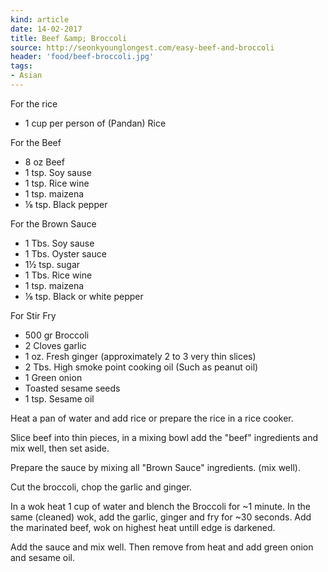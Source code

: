```yaml
---
kind: article
date: 14-02-2017
title: Beef &amp; Broccoli
source: http://seonkyounglongest.com/easy-beef-and-broccoli
header: 'food/beef-broccoli.jpg'
tags:
- Asian
---
```


For the rice

* 1 cup per person of (Pandan) Rice

For the Beef

* 8 oz Beef
* 1 tsp. Soy sause
* 1 tsp. Rice wine
* 1 tsp. maizena
* ⅛ tsp. Black pepper


For the Brown Sauce

* 1 Tbs. Soy sause
* 1 Tbs. Oyster sauce
* 1½ tsp. sugar
* 1 Tbs. Rice wine
* 1 tsp. maizena
* ⅛ tsp. Black or white pepper


For Stir Fry

* 500 gr Broccoli
* 2 Cloves garlic
* 1 oz. Fresh ginger (approximately 2 to 3 very thin slices)
* 2 Tbs. High smoke point cooking oil (Such as peanut oil)
* 1 Green onion
* Toasted sesame seeds
* 1 tsp. Sesame oil

Heat a pan of water and add rice or prepare the rice in a rice cooker.

Slice beef into thin pieces, in a mixing bowl add the "beef" ingredients and mix well, then set aside.

Prepare the sauce by mixing all "Brown Sauce" ingredients. (mix well).

Cut the broccoli, chop the garlic and ginger.

In a wok heat 1 cup of water and blench the Broccoli for ~1 minute.
In the same (cleaned) wok, add the garlic, ginger and fry for ~30 seconds. Add the marinated beef, wok on highest heat untill edge is darkened.

Add the sauce and mix well. Then remove from heat and add green onion and sesame oil.
